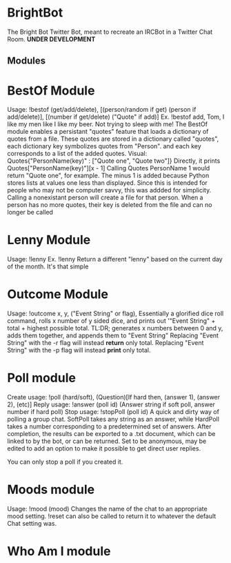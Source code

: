 # BrightBot
The Bright Bot Twitter Bot, meant to recreate an IRCBot in a Twitter Chat Room. **UNDER DEVELOPMENT**

## Modules
# BestOf Module
Usage: !bestof (get/add/delete), [(person/random if get) (person if add/delete)], [(number if get/delete) ("Quote" if add)]
Ex. !bestof add, Tom, I like my men like I like my beer. Not trying to sleep with me!
The BestOf module enables a persistant "quotes" feature that loads a dictionary of quotes from a file. These quotes are stored in  a dictionary called "quotes", each dictionary key symbolizes quotes from "Person". and each key corresponds to a list of the added quotes.
Visual: Quotes{"PersonName(key)" : ["Quote one", "Quote two"]}
Directly, it prints Quotes["PersonName(key)"][x - 1]
Calling Quotes PersonName 1 would return "Quote one", for example.
The minus 1 is added because Python stores lists at values one less than displayed. Since this is intended for people who may not be computer savvy, this was addded for simplicity.
Calling a nonexistant person will create a file for that person. When a person has no more quotes, their key is deleted from the file and can no longer be called

# Lenny Module
Usage: !lenny
Ex. !lenny
Return a different "lenny" based on the current day of the month. It's that simple

# Outcome Module
Usage: !outcome x, y, ("Event String" or flag),
Essentially a glorified dice roll command, rolls x number of y sided dice, and prints out '"Event String" + total + highest possible total. TL:DR; generates x numbers between 0 and y, adds them together, and appends them to  "Event String"
Replacing "Event String" with the -r flag will instead **return** only total.
Replacing "Event String" with the -p flag will instead **print** only total.

# Poll module
Create usage: !poll (hard/soft), (Question)[If hard then, (answer 1), (answer 2), (etc)]
Reply usage: !answer (poll id) (Answer string if soft poll, answer number if hard poll)
Stop usage: !stopPoll (poll id)
A quick and dirty way of polling a group chat. SoftPoll takes any string as an answer, while HardPoll takes a number corresponding to a predetermined set of answers. After completion, the results can be exported to a .txt document, which can be linked to by the bot, or can be returned. Set to be anonymous, may be edited to add an option to make it possible to get direct user replies.

You can only stop a poll if you created it.

# Moods module
Usage: !mood (mood)
Changes the name of the chat to an appropriate mood setting. !reset can also be called to return it to whatever the default Chat setting was. 

# Who Am I module


